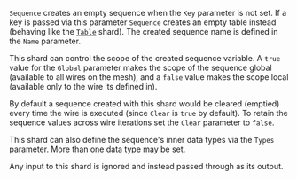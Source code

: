 `Sequence` creates an empty sequence when the `Key` parameter is not set. If a key is passed via this parameter `Sequence` creates an empty table instead (behaving like the [`Table`](../Table) shard). The created sequence name is defined in the `Name` parameter.

This shard can control the scope of the created sequence variable. A `true` value for the `Global` parameter makes the scope of the sequence global (available to all wires on the mesh), and a `false` value makes the scope local (available only to the wire its defined in).

By default a sequence created with this shard would be cleared (emptied) every time the wire is executed (since `Clear` is `true` by default). To retain the sequence values across wire iterations set the `Clear` parameter to `false`.

This shard can also define the sequence's inner data types via the `Types` parameter. More than one data type may be set.

Any input to this shard is ignored and instead passed through as its output.
